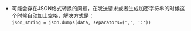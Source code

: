 - 可能会存在JSON格式转换的问题，在发送请求或者生成加密字符串的时候这
个时候自动加上空格，解决方式是：<br>
```json_string = json.dumps(data, separators=(',', ':'))```

